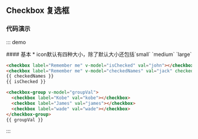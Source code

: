## Checkbox 复选框

### 代码演示

::: demo
<summary>
  #### 基本
  * icon默认有四种大小，除了默认大小还包括`small` `medium` `large`
</summary>

```html
<checkbox label="Remember me" v-model="isChecked" val="john"></checkbox>
<checkbox label="Remember me" v-model="checkedNames" val="jack" checked></checkbox>
{{ checkedNames }}
{{ isChecked }}

<checkbox-group v-model="groupVal">
  <checkbox label="Kobe" val="kobe"></checkbox>
  <checkbox label="James" val="james"></checkbox>
  <checkbox label="wade" val="wade"></checkbox>
</checkbox-group>
{{ groupVal }}
```
:::

<script>
export default {
  data() {
    return {
      isChecked: 'john',
      checkedNames: '',
      groupVal: ['kobe'],
    };
  },
  watch: {
    checked(val) {
      console.log(val);
    }
  },
  methods: {
    getVal() {

    }
  },
};
</script>
